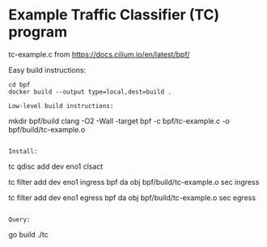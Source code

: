 # Example Traffic Classifier (TC) program

tc-example.c from https://docs.cilium.io/en/latest/bpf/

Easy build instructions:
```
cd bpf
docker build --output type=local,dest=build .

Low-level build instructions:
```
mkdir bpf/build
clang -O2 -Wall -target bpf -c bpf/tc-example.c -o bpf/build/tc-example.o
```

Install:
```
tc qdisc add dev eno1 clsact

tc filter add dev eno1 ingress bpf da obj bpf/build/tc-example.o sec ingress

tc filter add dev eno1 egress bpf da obj bpf/build/tc-example.o sec egress
```

Query:
```
go build
./tc
```
